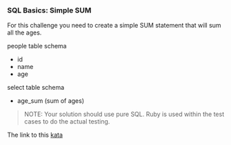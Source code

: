 ### SQL Basics: Simple SUM

For this challenge you need to create a simple SUM statement that will sum all the ages.

people table schema
* id
* name
* age  

select table schema
* age_sum (sum of ages)  

> NOTE: Your solution should use pure SQL. Ruby is used within the test cases to do the actual testing.  

The link to this [kata](https://www.codewars.com/kata/sql-basics-simple-sum/train/sql)
